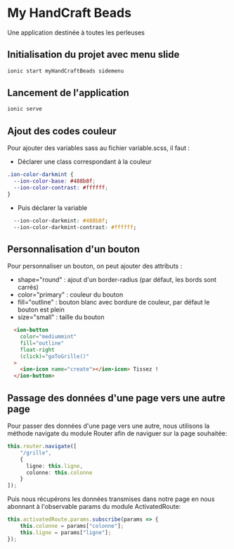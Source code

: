 # My HandCraft Beads
Une application destinée à toutes les perleuses

## Initialisation du projet avec menu slide
```bash
ionic start myHandCraftBeads sidemenu
```
## Lancement de l'application
```bash
ionic serve
```
## Ajout des codes couleur
Pour ajouter des variables sass au fichier variable.scss, il faut :
- Déclarer une class correspondant à la couleur
```css
.ion-color-darkmint {
  --ion-color-base: #488b8f;
  --ion-color-contrast: #ffffff;
}
```
- Puis déclarer la variable 
```css
  --ion-color-darkmint: #488b8f;
  --ion-color-darkmint-contrast: #ffffff;
```

## Personnalisation d'un bouton
Pour personnaliser un bouton, on peut ajouter des attributs :
- shape="round" : ajout d'un border-radius (par défaut, les bords sont carrés)
- color="primary" : couleur du bouton
- fill="outline" : bouton blanc avec bordure de couleur, par défaut le bouton est plein
- size="small" : taille du bouton
```html
  <ion-button
    color="mediummint"
    fill="outline"
    float-right
    (click)="goToGrille()"
  >
    <ion-icon name="create"></ion-icon> Tissez !
  </ion-button>
```

## Passage des données d'une page vers une autre page
Pour passer des données d'une page vers une autre, nous utilisons la méthode navigate du module Router afin de naviguer sur la page souhaitée:
```ts
this.router.navigate([
    "/grille",
    {
      ligne: this.ligne,
      colonne: this.colonne
    }
]);
```
Puis nous récupérons les données transmises dans notre page en nous abonnant à l'observable params du module ActivatedRoute:
```ts
this.activatedRoute.params.subscribe(params => {
    this.colonne = params["colonne"];
    this.ligne = params["ligne"];
});
```
